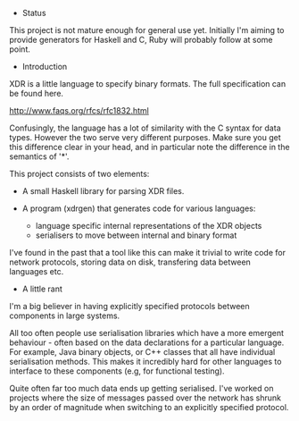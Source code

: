 * Status

This project is not mature enough for general use yet.  Initially I'm
aiming to provide generators for Haskell and C, Ruby will probably
follow at some point.

* Introduction

XDR is a little language to specify binary formats.  The full
specification can be found here.

http://www.faqs.org/rfcs/rfc1832.html

Confusingly, the language has a lot of similarity with the C syntax
for data types.  However the two serve very different purposes.  Make
sure you get this difference clear in your head, and in particular
note the difference in the semantics of '*'.

This project consists of two elements:

- A small Haskell library for parsing XDR files.

- A program (xdrgen) that generates code for various languages:

    - language specific internal representations of the XDR objects
    - serialisers to move between internal and binary format

I've found in the past that a tool like this can make it trivial to
write code for network protocols, storing data on disk, transfering
data between languages etc.

* A little rant

I'm a big believer in having explicitly specified protocols between
components in large systems.

All too often people use serialisation libraries which have a more
emergent behaviour - often based on the data declarations for a
particular language.  For example, Java binary objects, or C++ classes
that all have individual serialisation methods.  This makes it
incredibly hard for other languages to interface to these components
(e.g, for functional testing).

Quite often far too much data ends up getting serialised.  I've worked
on projects where the size of messages passed over the network has
shrunk by an order of magnitude when switching to an explicitly
specified protocol.
